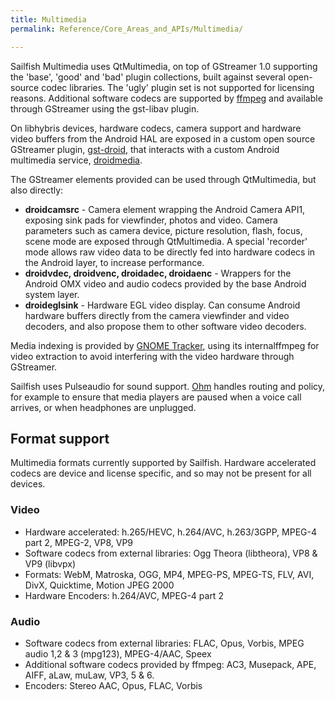```yaml
---
title: Multimedia
permalink: Reference/Core_Areas_and_APIs/Multimedia/

---
```


Sailfish Multimedia uses QtMultimedia, on top of GStreamer 1.0
supporting the 'base', 'good' and 'bad' plugin collections, built
against several open-source codec libraries. The 'ugly' plugin set is
not supported for licensing reasons. Additional software codecs are
supported by [ffmpeg](https://ffmpeg.org/) and available through
GStreamer using the gst-libav plugin.

On libhybris devices, hardware codecs, camera support and hardware video
buffers from the Android HAL are exposed in a custom open source
GStreamer plugin, [gst-droid](https://github.com/sailfishos/gst-droid),
that interacts with a custom Android multimedia service,
[droidmedia](https://github.com/sailfishos/droidmedia).

The GStreamer elements provided can be used through QtMultimedia, but
also directly:

  - **droidcamsrc** - Camera element wrapping the Android Camera API1,
    exposing sink pads for viewfinder, photos and video. Camera
    parameters such as camera device, picture resolution, flash, focus,
    scene mode are exposed through QtMultimedia. A special 'recorder'
    mode allows raw video data to be directly fed into hardware codecs
    in the Android layer, to increase performance.
  - **droidvdec, droidvenc, droidadec, droidaenc** - Wrappers for the
    Android OMX video and audio codecs provided by the base Android
    system layer.
  - **droideglsink** - Hardware EGL video display. Can consume Android
    hardware buffers directly from the camera viewfinder and video
    decoders, and also propose them to other software video decoders.

Media indexing is provided by [GNOME
Tracker](https://wiki.gnome.org/Projects/Tracker/), using its
internalffmpeg for video extraction to avoid interfering with the video
hardware through GStreamer.

Sailfish uses Pulseaudio for sound support.
[Ohm](https://git.sailfishos.org/mer-core/ohm) handles routing and
policy, for example to ensure that media players are paused when a voice
call arrives, or when headphones are unplugged.

## Format support

Multimedia formats currently supported by Sailfish. Hardware accelerated
codecs are device and license specific, and so may not be present for
all devices.

### Video

  - Hardware accelerated: h.265/HEVC, h.264/AVC, h.263/3GPP, MPEG-4 part
    2, MPEG-2, VP8, VP9
  - Software codecs from external libraries: Ogg Theora (libtheora), VP8
    & VP9 (libvpx)
  - Formats: WebM, Matroska, OGG, MP4, MPEG-PS, MPEG-TS, FLV, AVI, DivX,
    Quicktime, Motion JPEG 2000
  - Hardware Encoders: h.264/AVC, MPEG-4 part 2

### Audio

  - Software codecs from external libraries: FLAC, Opus, Vorbis, MPEG
    audio 1,2 & 3 (mpg123), MPEG-4/AAC, Speex
  - Additional software codecs provided by ffmpeg: AC3, Musepack, APE,
    AIFF, aLaw, muLaw, VP3, 5 & 6.
  - Encoders: Stereo AAC, Opus, FLAC, Vorbis
